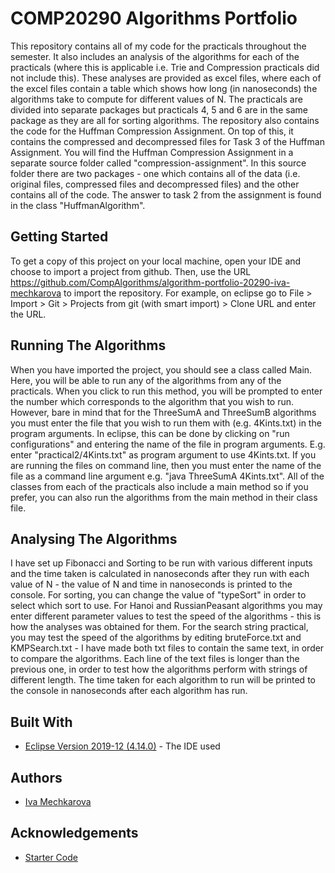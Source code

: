 # COMP20290 Algorithms Portfolio
This repository contains all of my code for the practicals throughout the semester. It also includes an analysis of the algorithms for
each of the practicals (where this is applicable i.e. Trie and Compression practicals did not include this). These analyses are provided 
as excel files, where each of the excel files contain a table which shows how long (in nanoseconds) the algorithms take to compute for 
different values of N. The practicals are divided into separate packages but practicals 4, 5 and 6 are in the same package as they are all for sorting algorithms. The repository also contains the code for the Huffman Compression Assignment. On top of this, it contains
the compressed and decompressed files for Task 3 of the Huffman Assignment. You will find the Huffman Compression Assignment in a separate source folder called "compression-assignment". In this source folder there are two packages - one which contains all of the data (i.e. original files, compressed files and decompressed files) and the other contains all of the code. The answer to task 2 from the assignment is found in the class "HuffmanAlgorithm".

## Getting Started
To get a copy of this project on your local machine, open your IDE and choose to import a project from github. Then, use the URL
https://github.com/CompAlgorithms/algorithm-portfolio-20290-iva-mechkarova to import the repository. For example, on eclipse 
go to File > Import > Git > Projects from git (with smart import) > Clone URL and enter the URL.

## Running The Algorithms
When you have imported the project, you should see a class called Main. Here, you will be able to run any of the algorithms from 
any of the practicals. When you click to run this method, you will be prompted to enter the number which corresponds to the algorithm
that you wish to run. However, bare in mind that for the ThreeSumA and ThreeSumB algorithms you must enter the file that you wish to
run them with (e.g. 4Kints.txt) in the program arguments. In eclipse, this can be done by clicking on "run configurations" and entering
the name of the file in program arguments. E.g. enter "practical2/4Kints.txt" as program argument to use 4Kints.txt. If you are running
the files on command line, then you must enter the name of the file as a command line argument e.g. "java ThreeSumA 4Kints.txt". All
of the classes from each of the practicals also include a main method so if you prefer, you can also run the algorithms from the main
method in their class file. 

## Analysing The Algorithms
I have set up Fibonacci and Sorting to be run with various different inputs and the time taken is calculated in nanoseconds after they 
run with each value of N - the value of N and time in nanoseconds is printed to the console. For sorting, you can change the value of
"typeSort" in order to select which sort to use. For Hanoi and RussianPeasant algorithms you may enter different parameter values to 
test the speed of the algorithms - this is how the analyses was obtained for them. For the search string practical, you may test the
speed of the algorithms by editing bruteForce.txt and KMPSearch.txt - I have made both txt files to contain the same text, in order to 
compare the algorithms. Each line of the text files is longer than the previous one, in order to test how the algorithms perform with
strings of different length. The time taken for each algorithm to run will be printed to the console in nanoseconds after each algorithm has run.

## Built With
* [Eclipse Version 2019-12 (4.14.0)](https://www.eclipse.org/downloads/packages/release/2019-12) - The IDE used

## Authors
* [Iva Mechkarova](https://github.com/iva-mechkarova)

## Acknowledgements
* [Starter Code](https://github.com/CompAlgorithms/comp20290-algorithms)
